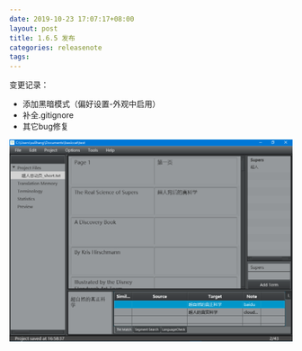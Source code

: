 ```yaml
---
date: 2019-10-23 17:07:17+08:00
layout: post
title: 1.6.5 发布
categories: releasenote
tags: 
---
```


变更记录：

* 添加黑暗模式（偏好设置-外观中启用）
* 补全.gitignore
* 其它bug修复

![](/album/dark.png)


